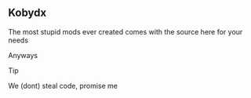 ## Kobydx

The most stupid mods ever created comes with the source here for your needs













Anyways











> [!TIP]
> We (dont) steal code, promise me
